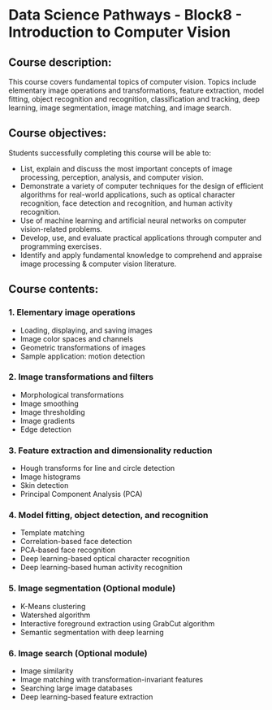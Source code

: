 # Data Science Pathways - Block8 - Introduction to Computer Vision

## Course description:
This course covers fundamental topics of computer vision. Topics include elementary image operations and transformations, feature extraction, model fitting, object recognition and recognition, classification and tracking, deep learning, image segmentation, image matching, and image search.


## Course objectives:
Students successfully completing this course will be able to:
- List, explain and discuss the most important concepts of image processing, perception, analysis, and computer vision.
- Demonstrate a variety of computer techniques for the design of efficient algorithms for real-world applications, such as optical character recognition, face detection and recognition, and human activity recognition.
- Use of machine learning and artificial neural networks on computer vision-related problems.
- Develop, use, and evaluate practical applications through computer and programming exercises.
- Identify and apply fundamental knowledge to comprehend and appraise image processing & computer vision literature.
 

## Course contents:

### 1. Elementary image operations
- Loading, displaying, and saving images
- Image color spaces and channels
- Geometric transformations of images
- Sample application: motion detection

### 2. Image transformations and filters
- Morphological transformations
- Image smoothing
- Image thresholding
- Image gradients
- Edge detection

### 3. Feature extraction and dimensionality reduction
- Hough transforms for line and circle detection
- Image histograms
- Skin detection
- Principal Component Analysis (PCA)

### 4. Model fitting, object detection, and recognition
- Template matching
- Correlation-based face detection
- PCA-based face recognition
- Deep learning-based optical character recognition
- Deep learning-based human activity recognition

### 5. Image segmentation (Optional module)
- K-Means clustering
- Watershed algorithm
- Interactive foreground extraction using GrabCut algorithm
- Semantic segmentation with deep learning
 
### 6. Image search (Optional module)
- Image similarity
- Image matching with transformation-invariant features
- Searching large image databases
- Deep learning-based feature extraction
